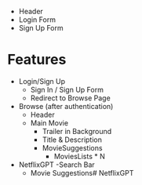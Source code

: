 
- Header
- Login Form
- Sign Up Form


# Features


- Login/Sign Up
    - Sign In / Sign Up Form
    - Redirect to Browse Page
- Browse (after authentication)
    - Header
    - Main Movie
        - Trailer in Background
        - Title & Description
        - MovieSuggestions
            - MoviesLists * N
- NetflixGPT
    -Search Bar
    - Movie Suggestions#   N e t f l i x G P T 
 
 